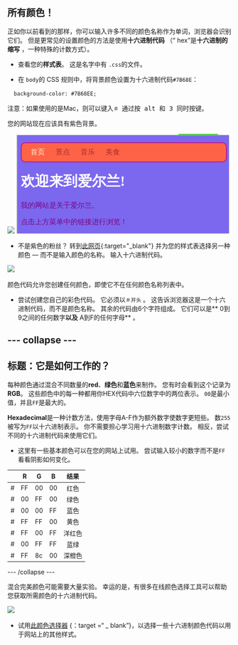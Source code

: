 ## 所有颜色！

正如你以前看到的那样，你可以输入许多不同的颜色名称作为单词，浏览器会识别它们。 但是更常见的设置颜色的方法是使用**十六进制代码** （“ hex”是**十六进制的缩写** ，一种特殊的计数方式）。

+ 查看您的**样式表**。 这是名字中有 `.css`的文件。

+ 在 `body`的 CSS 规则中，将背景颜色设置为十六进制代码`#7B68E`：

```html
  background-color: #7B68EE;
```

注意：如果使用的是Mac，则可以键入`＃ `通过按<kbd> alt </kbd>和<kbd> 3 </kbd>同时按键。

您的网站现在应该具有紫色背景。

![](images/HexColourFirst.png) ![](images/HexColourFirstResult.png)

+ 不是紫色的粉丝？ 转到[此网页](http://dojo.soy/html2-colors){:target="_blank"} 并为您的样式表选择另一种颜色 — 而不是输入颜色的名称。 输入十六进制代码。 

![](images/ColorNamesHex.png)

颜色代码允许您创建任何颜色，即使它不在任何颜色名称列表中。

+ 尝试创建您自己的彩色代码。 它必须以`＃开头` 。 这告诉浏览器这是一个十六进制代码，而不是颜色名称。 其余的代码由6个字符组成。 它们可以是** 0到9之间的任何数字**以及** A到F的任何字母** 。

## \--- collapse \---

## 标题：它是如何工作的？

每种颜色通过混合不同数量的**red**、**绿色**和**蓝色**来制作。 您有时会看到这个记录为 **RGB**。 这些颜色中的每一种都用你HEX代码中六位数字中的两位表示。 ` 00 `是最小值，并且` FF `是最大的。

**Hexadecimal**是一种计数方法，使用字母A-F作为额外数字使数字更短些。 数` 255 `被写为` FF `以十六进制表示。 你不需要担心学习用十六进制数字计数。 相反，尝试不同的十六进制代码来使用它们。

+ 这里有一些基本颜色可以在您的网站上试用。 尝试输入较小的数字而不是` FF `看看阴影如何变化。

|      | R  | G  | B  | 结果  |
| ---- | -- | -- | -- |:---:|
| \# | FF | 00 | 00 | 红色  |
| \# | 00 | FF | 00 | 绿色  |
| \# | 00 | 00 | FF | 蓝色  |
| \# | FF | FF | 00 | 黄色  |
| \# | FF | 00 | FF | 洋红色 |
| \# | 00 | FF | FF | 蓝绿  |
| \# | FF | 8c | 00 | 深橙色 |

\--- /collapse \---

混合完美颜色可能需要大量实验。 幸运的是，有很多在线颜色选择工具可以帮助您获取所需颜色的十六进制代码。

![](images/W3ColorPicker.png)

+ 试用[此颜色选择器](http://dojo.soy/html2-color-picker) {：target =“ _ blank”}，以选择一些十六进制颜色代码以用于网站上的其他样式。